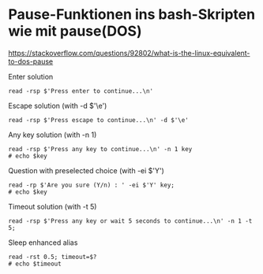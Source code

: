 # Pause-Funktionen ins bash-Skripten wie mit pause(DOS)

https://stackoverflow.com/questions/92802/what-is-the-linux-equivalent-to-dos-pause


Enter solution

    read -rsp $'Press enter to continue...\n'

Escape solution (with -d $'\e')

    read -rsp $'Press escape to continue...\n' -d $'\e'

Any key solution (with -n 1)

    read -rsp $'Press any key to continue...\n' -n 1 key
    # echo $key

Question with preselected choice (with -ei $'Y')

    read -rp $'Are you sure (Y/n) : ' -ei $'Y' key;
    # echo $key

Timeout solution (with -t 5)

    read -rsp $'Press any key or wait 5 seconds to continue...\n' -n 1 -t 5;

Sleep enhanced alias

    read -rst 0.5; timeout=$?
    # echo $timeout

